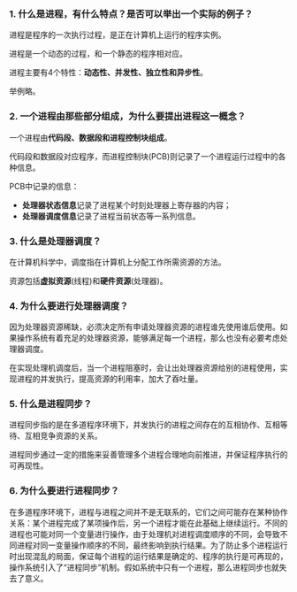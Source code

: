 ### 1. 什么是进程，有什么特点？是否可以举出一个实际的例子？

进程是程序的一次执行过程，是正在计算机上运行的程序实例。

进程是一个动态的过程，和一个静态的程序相对应。

进程主要有4个特性：**动态性、并发性、独立性和异步性**。

举例略。

### 2. 一个进程由那些部分组成，为什么要提出进程这一概念？

一个进程由**代码段、数据段和进程控制块组成**。

代码段和数据段对应程序，而进程控制块(PCB)则记录了一个进程运行过程中的各种信息。

PCB中记录的信息：

-   **处理器状态信息**记录了进程某个时刻处理器上寄存器的内容；
-   **处理器调度信息**记录了进程当前状态等一系列信息。

### 3. 什么是处理器调度？

在计算机科学中，调度指在计算机上分配工作所需资源的方法。

资源包括**虚拟资源**(线程)和**硬件资源**(处理器)。

### 4. 为什么要进行处理器调度？

因为处理器资源稀缺，必须决定所有申请处理器资源的进程谁先使用谁后使用。如果操作系统有着充足的处理器资源，能够满足每一个进程，那么也没有必要考虑处理器调度。

在实现处理机调度后，当一个进程阻塞时，会让出处理器资源给别的进程使用，实现进程的并发执行，提高资源的利用率，加大了吞吐量。

### 5. 什么是进程同步？

进程同步指的是在多道程序环境下，并发执行的进程之间存在的互相协作、互相等待、互相竞争资源的关系。

进程同步通过一定的措施来妥善管理多个进程合理地向前推进，并保证程序执行的可再现性。

### 6. 为什么要进行进程同步？

在多道程序环境下，进程与进程之间并不是无联系的，它们之间可能存在某种协作关系：某个进程完成了某项操作后，另一个进程才能在此基础上继续运行。不同的进程也可能对同一个变量进行操作，由于处理机对进程调度顺序的不同，会导致不同进程对同一变量操作顺序的不同，最终影响到执行结果。为了防止多个进程运行时出现混乱的局面，保证每个进程的运行结果是确定的、程序的执行是可再现的，操作系统引入了“进程同步”机制。假如系统中只有一个进程，那么进程同步也就失去了意义。

